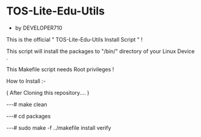 # TOS-Lite-Edu-Utils
   - by DEVELOPER710

This is the official " TOS-Lite-Edu-Utils Install Script " !

This script will install the packages to "/bin/" directory of your Linux Device .

This Makefile script needs Root privileges !

How to Install :-

( After Cloning this repository.... )

---# make clean

---# cd packages

---# sudo make -f ../makefile install verify
